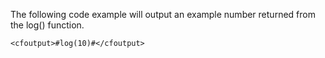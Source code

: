 The following code example will output an example number returned from the log() function.

```lucee
<cfoutput>#log(10)#</cfoutput>
```